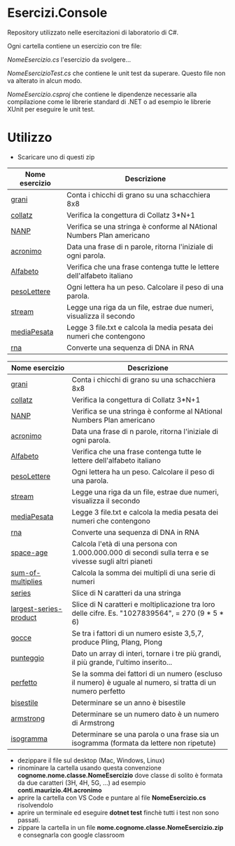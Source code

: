 # Esercizi.Console

Repository utilizzato nelle esercitazioni di laboratorio di C#.

Ogni cartella contiene un esercizio con tre file: 

*NomeEsercizio.cs*  l'esercizio da svolgere...

*NomeEsercizioTest.cs* che contiene le unit test da superare. Questo file non va alterato in alcun modo. 

*NomeEsercizio.csproj* che contiene le dipendenze necessarie alla compilazione come le librerie standard di .NET o ad esempio le librerie XUnit per eseguire le unit test.  

# Utilizzo

- Scaricare uno di questi zip

| Nome esercizio | Descrizione |
|--|--|
| [grani](http://bit.ly/2QCgO0r) | Conta i chicchi di grano su una schacchiera 8x8 |
| [collatz](http://bit.ly/collatz19) | Verifica la congettura di Collatz 3*N+1 |
| [NANP](http://bit.ly/NANP19) | Verifica se una stringa è conforme al NAtional Numbers Plan americano |
| [acronimo](http://bit.ly/acronimo19) | Data una frase di n parole, ritorna l'iniziale di ogni parola. |
| [Alfabeto](http://bit.ly/2P3tYCO) | Verifica che una frase contenga tutte le lettere dell'alfabeto italiano |
| [pesoLettere](http://bit.ly/2L3PwOn) | Ogni lettera ha un peso. Calcolare il peso di una parola. |
| [stream](http://bit.ly/2DCPXv2) | Legge una riga da un file, estrae due numeri, visualizza il secondo |
| [mediaPesata](http://bit.ly/2DGaXkC) | Legge 3 file.txt e calcola la media pesata dei numeri che contengono  |
| [rna](http://bit.ly/38gy9UJ) | Converte una sequenza di DNA in RNA |


| Nome esercizio | Descrizione |
|----|--|
| [grani](http://bit.ly/2QCgO0r)                  | Conta i chicchi di grano su una schacchiera 8x8                                                              |
| [collatz](http://bit.ly/collatz19)              | Verifica la congettura di Collatz 3*N+1                                                                      |
| [NANP](http://bit.ly/NANP19)                    | Verifica se una stringa è conforme al NAtional Numbers Plan americano                                        |
| [acronimo](http://bit.ly/acronimo19)            | Data una frase di n parole, ritorna l'iniziale di ogni parola.                                               |
| [Alfabeto](http://bit.ly/2P3tYCO)               | Verifica che una frase contenga tutte le lettere dell'alfabeto italiano                                      |
| [pesoLettere](http://bit.ly/2L3PwOn)            | Ogni lettera ha un peso. Calcolare il peso di una parola.                                                    |
| [stream](http://bit.ly/2DCPXv2)                 | Legge una riga da un file, estrae due numeri, visualizza il secondo                                          |
| [mediaPesata](http://bit.ly/2DGaXkC)            | Legge 3 file.txt e calcola la media pesata dei numeri che contengono                                         |
| [rna](http://bit.ly/38gy9UJ)                    | Converte una sequenza di DNA in RNA                                                                          |
| [space-age](http://bit.ly/36iIKwr)              | Calcola l'età di una persona con 1.000.000.000 di secondi sulla terra e se vivesse sugli altri pianeti       |
| [sum-of-multiplies](http://bit.ly/35aLN9K)      | Calcola la somma dei multipli di una serie di numeri                                                         |
| [series](http://bit.ly/2PtSgaB)                 | Slice di N caratteri da una stringa                                                                          |
| [largest-series-product](http://bit.ly/2rX8znj) | Slice di N caratteri e moltiplicazione tra loro delle cifre. Es. "1027839564",  =  270 (9 * 5 * 6)           |
| [gocce](http://bit.ly/36mNFx3)                  | Se tra i fattori di un numero esiste 3,5,7, produce Pling, Plang, Plong                                      |
| [punteggio](http://bit.ly/35drDuY)              | Dato un array di interi, tornare i tre più grandi, il più grande, l'ultimo inserito...                       |
| [perfetto](http://bit.ly/2QcIgTq)               | Se la somma dei fattori di un numero (escluso il numero) è uguale al numero, si tratta di un numero perfetto |
| [bisestile](http://bit.ly/2ZG3WdW)              | Determinare se un anno è bisestile                                                                           |
| [armstrong](http://bit.ly/2QdsSq3)              | Determinare se un numero dato è un numero di Armstrong                                                       |
| [isogramma](http://bit.ly/37vnEf7)              | Determinare se una parola o una frase sia un isogramma (formata da lettere non ripetute)                     |


- dezippare il file sul desktop (Mac, Windows, Linux)
- rinominare la cartella usando questa convenzione **cognome.nome.classe.NomeEsercizio** dove classe di solito è formata da due caratteri (3H, 4H, 5G, ...) ad esempio **conti.maurizio.4H.acronimo**
- aprire la cartella con VS Code e puntare al file **NomeEsercizio.cs** risolvendolo
- aprire un terminale ed eseguire **dotnet test** finchè tutti i test non sono passati.
- zippare la cartella in un file **nome.cognome.classe.NomeEsercizio.zip** e consegnarla con google classroom 



